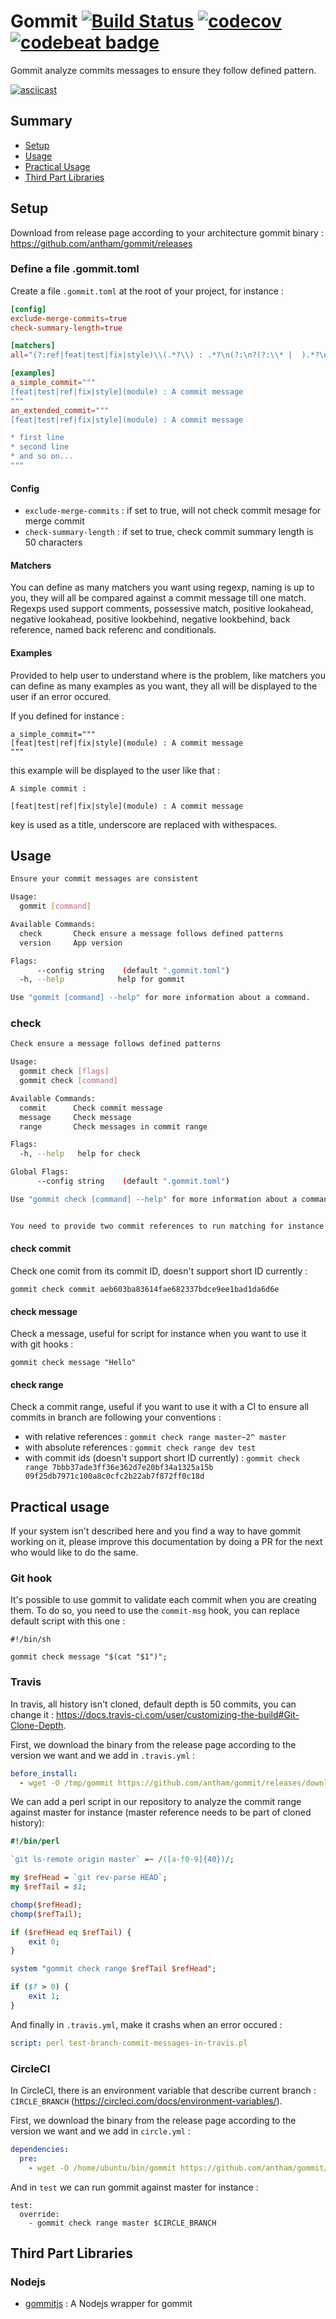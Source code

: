 Gommit [![Build Status](https://travis-ci.org/antham/gommit.svg?branch=master)](https://travis-ci.org/antham/gommit) [![codecov](https://codecov.io/gh/antham/gommit/branch/master/graph/badge.svg)](https://codecov.io/gh/antham/gommit) [![codebeat badge](https://codebeat.co/badges/cc515300-053e-4b62-8184-645be6e6aa2f)](https://codebeat.co/projects/github-com-antham-gommit)
======

Gommit analyze commits messages to ensure they follow defined pattern.

[![asciicast](https://asciinema.org/a/0j12qm7yay1kku7o3vrs67pv2.png)](https://asciinema.org/a/0j12qm7yay1kku7o3vrs67pv2)

## Summary

* [Setup](#setup)
* [Usage](#usage)
* [Practical Usage](#practical-usage)
* [Third Part Libraries](#third-part-libraries)

## Setup

Download from release page according to your architecture gommit binary : https://github.com/antham/gommit/releases

### Define a file .gommit.toml

Create a file ```.gommit.toml``` at the root of your project, for instance :

```toml
[config]
exclude-merge-commits=true
check-summary-length=true

[matchers]
all="(?:ref|feat|test|fix|style)\\(.*?\\) : .*?\n(?:\n?(?:\\* |  ).*?\n)*"

[examples]
a_simple_commit="""
[feat|test|ref|fix|style](module) : A commit message
"""
an_extended_commit="""
[feat|test|ref|fix|style](module) : A commit message

* first line
* second line
* and so on...
"""
```

#### Config

* ```exclude-merge-commits``` : if set to true, will not check commit mesage for merge commit
* ```check-summary-length``` : if set to true, check commit summary length is 50 characters

#### Matchers

You can define as many matchers you want using regexp, naming is up to you, they will all be compared against a commit message till one match. Regexps used support comments, possessive match, positive lookahead, negative lookahead, positive lookbehind, negative lookbehind, back reference, named back referenc and conditionals.

#### Examples

Provided to help user to understand where is the problem, like matchers you can define as many examples as you want, they all will be displayed to the user if an error occured.

If you defined for instance  :

```
a_simple_commit="""
[feat|test|ref|fix|style](module) : A commit message
"""
```

this example will be displayed to the user like that :

```
A simple commit :

[feat|test|ref|fix|style](module) : A commit message
```

key is used as a title, underscore are replaced with withespaces.

## Usage

```bash
Ensure your commit messages are consistent

Usage:
  gommit [command]

Available Commands:
  check       Check ensure a message follows defined patterns
  version     App version

Flags:
      --config string    (default ".gommit.toml")
  -h, --help            help for gommit

Use "gommit [command] --help" for more information about a command.
```

### check

```bash
Check ensure a message follows defined patterns

Usage:
  gommit check [flags]
  gommit check [command]

Available Commands:
  commit      Check commit message
  message     Check message
  range       Check messages in commit range

Flags:
  -h, --help   help for check

Global Flags:
      --config string    (default ".gommit.toml")

Use "gommit check [command] --help" for more information about a command.


You need to provide two commit references to run matching for instance :
```

#### check commit

Check one comit from its commit ID, doesn't support short ID currently :

```gommit check commit aeb603ba83614fae682337bdce9ee1bad1da6d6e```

#### check message

Check a message, useful for script for instance when you want to use it with git hooks :

```gommit check message "Hello"```

#### check range

Check a commit range, useful if you want to use it with a CI to ensure all commits in branch are following your conventions :

* with relative references                             : ```gommit check range master~2^ master```
* with absolute references                             : ```gommit check range dev test```
* with commit ids (doesn't support short ID currently) : ```gommit check range 7bbb37ade3ff36e362d7e20bf34a1325a15b 09f25db7971c100a8c0cfc2b22ab7f872ff0c18d```

## Practical usage

If your system isn't described here and you find a way to have gommit working on it, please improve this documentation by doing a PR for the next who would like to do the same.

### Git hook

It's possible to use gommit to validate each commit when you are creating them. To do so, you need to use the ```commit-msg``` hook, you can replace default script with this one :

```
#!/bin/sh

gommit check message "$(cat "$1")";
```

### Travis

In travis, all history isn't cloned, default depth is 50 commits, you can change it : https://docs.travis-ci.com/user/customizing-the-build#Git-Clone-Depth.

First, we download the binary from the release page according to the version we want and we add in ```.travis.yml``` :

```yaml
before_install:
  - wget -O /tmp/gommit https://github.com/antham/gommit/releases/download/v2.0.0/gommit_linux_386 && chmod 777 /tmp/gommit
```

We can add a perl script in our repository to analyze the commit range against master for instance (master reference needs to be part of cloned history):

```perl
#!/bin/perl

`git ls-remote origin master` =~ /([a-f0-9]{40})/;

my $refHead = `git rev-parse HEAD`;
my $refTail = $1;

chomp($refHead);
chomp($refTail);

if ($refHead eq $refTail) {
    exit 0;
}

system "gommit check range $refTail $refHead";

if ($? > 0) {
    exit 1;
}
```

And finally in ```.travis.yml```, make it crashs when an error occured :

```yaml
script: perl test-branch-commit-messages-in-travis.pl
```

### CircleCI

In CircleCI, there is an environment variable that describe current branch : ```CIRCLE_BRANCH``` (https://circleci.com/docs/environment-variables/).

First, we download the binary from the release page according to the version we want and we add in ```circle.yml``` :

```yaml
dependencies:
  pre:
    - wget -O /home/ubuntu/bin/gommit https://github.com/antham/gommit/releases/download/v2.0.0/gommit_linux_386 && chmod 777 /home/ubuntu/bin/gommit
```

And in ```test``` we can run gommit against master for instance :

```
test:
  override:
    - gommit check range master $CIRCLE_BRANCH
```

## Third Part Libraries

### Nodejs

* [gommitjs](https://github.com/dschnare/gommitjs) : A Nodejs wrapper for gommit
